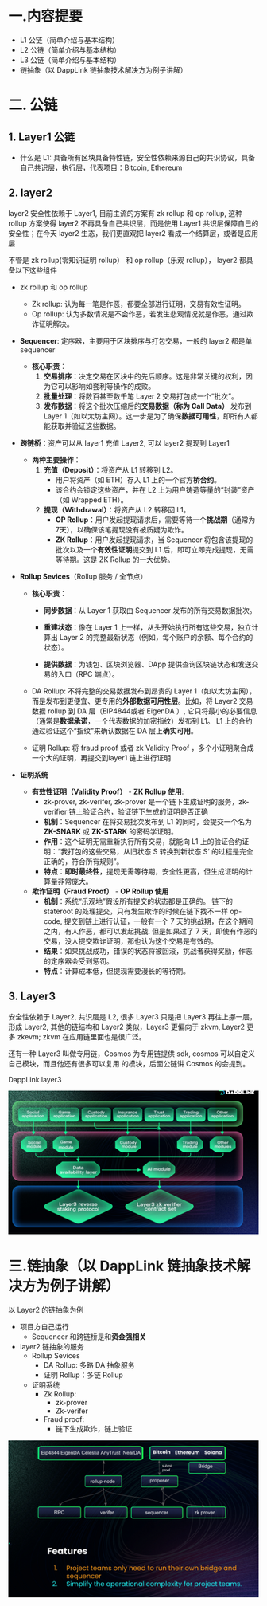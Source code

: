 # 一.内容提要

- L1 公链（简单介绍与基本结构）
- L2 公链（简单介绍与基本结构）
- L3 公链（简单介绍与基本结构）
- 链抽象（以 DappLink 链抽象技术解决方为例子讲解）

# 二. 公链

## 1. Layer1 公链

- 什么是 L1:  具备所有区块具备特性链，安全性依赖来源自己的共识协议，具备自己共识层，执行层，代表项目：Bitcoin, Ethereum

## 2. layer2 

layer2 安全性依赖于 Layer1, 目前主流的方案有 zk rollup 和 op rollup,  这种 rollup 方案使得 layer2 不再具备自己共识层，而是使用 Layer1 共识层保障自己的安全性；在今天 layer2 生态，我们更直观把 layer2 看成一个结算层，或者是应用层 



不管是 zk rollup(零知识证明 rollup） 和 op rollup（乐观 rollup）， layer2 都具备以下这些组件

- zk rollup 和 op rollup

  - Zk  rollup:  认为每一笔是作恶，都要全部进行证明，交易有效性证明。
  - Op rollup: 认为多数情况是不会作恶，若发生悲观情况就是作恶，通过欺诈证明解决。

- **Sequencer**: 定序器，主要用于区块排序与打包交易，一般的 layer2 都是单 sequencer 

  - **核心职责**：
    1. **交易排序**：决定交易在区块中的先后顺序。这是非常关键的权利，因为它可以影响如套利等操作的成败。
    2. **批量处理**：将数百甚至数千笔 Layer 2 交易打包成一个“批次”。
    3. **发布数据**：将这个批次压缩后的**交易数据（称为 Call Data）** 发布到 Layer 1（如以太坊主网）。这一步是为了确保**数据可用性**，即所有人都能获取并验证这些数据。

- **跨链桥**：资产可以从 layer1 充值 Layer2, 可以 layer2 提现到 Layer1 

  - **两种主要操作**：
    1. **充值（Deposit）**：将资产从 L1 转移到 L2。
       - 用户将资产（如 ETH）存入 L1 上的一个官方**桥合约**。
       - 该合约会锁定这些资产，并在 L2 上为用户铸造等量的“封装”资产（如 Wrapped ETH）。
    2. **提现（Withdrawal）**：将资产从 L2 转移回 L1。
       - **OP Rollup**：用户发起提现请求后，需要等待一个**挑战期**（通常为7天），以确保该笔提现没有被质疑为欺诈。
       - **ZK Rollup**：用户发起提现请求，当 Sequencer 将包含该提现的批次以及一个**有效性证明**提交到 L1 后，即可立即完成提现，无需等待期。这是 ZK Rollup 的一大优势。

- **Rollup Sevices**（Rollup 服务 / 全节点）

  - **核心职责**：

    - **同步数据**：从 Layer 1 获取由 Sequencer 发布的所有交易数据批次。

    - **重建状态**：像在 Layer 1 上一样，从头开始执行所有这些交易，独立计算出 Layer 2 的完整最新状态（例如，每个账户的余额、每个合约的状态）。

    - **提供数据**：为钱包、区块浏览器、DApp 提供查询区块链状态和发送交易的入口（RPC 端点）。

  - DA Rollup:  不将完整的交易数据发布到昂贵的 Layer 1（如以太坊主网），而是发布到更便宜、更专用的**外部数据可用性层**。比如，将 Layer2 交易数据 rollup 到 DA 层（EIP4844或者 EigenDA ）,  它只将最小的必要信息（通常是**数据承诺**，一个代表数据的加密指纹）发布到 L1。 L1 上的合约通过验证这个“指纹”来确认数据在 DA 层上**确实可用**。
  - 证明 Rollup:  将 fraud proof 或者 zk Validity Proof   ，多个小证明聚合成一个大的证明，再提交到layer1 链上进行证明

- **证明系统**

  - **有效性证明（Validity Proof）** - **ZK Rollup 使用**:  
    - zk-prover, zk-verifer, zk-prover 是一个链下生成证明的服务，zk-verifier 链上验证合约，验证链下生成的证明是否正确
    - **机制**：Sequencer 在将交易批次发布到 L1 的同时，会提交一个名为 **ZK-SNARK** 或 **ZK-STARK** 的密码学证明。
    - **作用**：这个证明无需重新执行所有交易，就能向 L1 上的验证合约证明：“我打包的这些交易，从旧状态 S 转换到新状态 S‘ 的过程是完全正确的，符合所有规则”。
    - **特点**：**即时最终性**，提现无需等待期，安全性更高，但生成证明的计算量非常庞大。
  - **欺诈证明（Fraud Proof）** - **OP Rollup 使用**
    - **机制**：系统“乐观地”假设所有提交的状态都是正确的。 链下的 stateroot 的处理提交，只有发生欺诈的时候在链下找不一样 op-code, 提交到链上进行认证，一般有一个 7 天的挑战期，在这个期间之内，有人作恶，都可以发起挑战. 但是如果过了 7 天，即使有作恶的交易，没人提交欺诈证明，那也认为这个交易是有效的。
    - **结果**：如果挑战成功，错误的状态将被回滚，挑战者获得奖励，作恶的定序器会受到惩罚。
    - **特点**：计算成本低，但提现需要漫长的等待期。

## 3. Layer3

安全性依赖于 Layer2, 共识层是 L2, 很多 Layer3 只是把 Layer3 再往上挪一层，形成 Layer2, 其他的链结构和 Layer2 类似，Layer3 更偏向于 zkvm, Layer2 更多 zkevm;  zkvm 在应用链里面也是很广泛。 

还有一种 Layer3 叫做专用链，Cosmos 为专用链提供 sdk, cosmos 可以自定义自己模块，而且他还有很多可以复用 的模块，后面公链讲 Cosmos 的会提到。

DappLink layer3

![dappLink layer3](imgs/dappLink_layer3.png)



# 三.链抽象（以 DappLink 链抽象技术解决方为例子讲解）

以 Layer2 的链抽象为例

- 项目方自己运行
  - Sequencer 和跨链桥是和**资金强相关**
- layer2 链抽象的服务
  - Rollup Sevices
    - DA Rollup:  多路 DA 抽象服务
    - 证明 Rollup：多链 Rollup 
  - 证明系统
    - Zk Rollup:  
      - zk-prover
      - Zk-verifer
    - Fraud proof: 
      - 链下生成欺诈，链上验证

![dappLink链抽象](imgs/dappLink链抽象.png)

